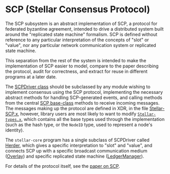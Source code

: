 # SCP (Stellar Consensus Protocol)

The SCP subsystem is an abstract implementation of SCP, a protocol for federated
byzantine agreement, intended to drive a distributed system built around the
"replicated state machine" formalism. SCP is defined without reference to any
particular interpretation of the concepts of "slot" or "value", nor any
particular network communication system or replicated state machine.

This separation from the rest of the system is intended to make the
implementation of SCP easier to model, compare to the paper describing the
protocol, audit for correctness, and extract for reuse in different programs at
a later date.

The [SCPDriver class](SCPDriver.h) should be subclassed by any module wishing to
implement consensus using the SCP protocol, implementing the necessary abstract
methods for handling SCP-generated events, and calling methods from the central
[SCP base-class](SCP.h) methods to receive incoming messages.
The messages making up the protocol are defined in XDR,
in the file [Stellar-SCP.x](../xdr/Stellar-SCP.x), however, library users are
most likely to want to modify [`Stellar-types.x`](../xdr/Stellar-types.x),
which contains all the base types used through the implementation
(such as the hash type, or the `NodeID` type, used to represent a node's identity).


The `stellar-core` program has a single subclass of SCPDriver called
[Herder](../herder), which gives a specific interpretation to "slot" and
"value", and connects SCP up with a specific broadcast communication medium
([Overlay](../overlay)) and specific replicated state machine
([LedgerManager](../ledger)).

For details of the protocol itself, see the [paper on SCP](https://www.stellar.org/papers/stellar-consensus-protocol.pdf).
